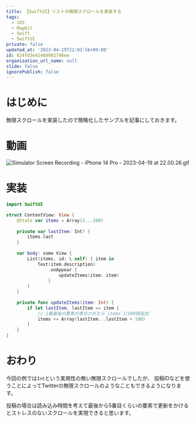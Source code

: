 ```yaml
---
title: 【SwiftUI】リストの無限スクロールを実装する
tags:
  - iOS
  - MapKit
  - Swift
  - SwiftUI
private: false
updated_at: '2023-04-19T22:03:56+09:00'
id: 824fd3e42460902746ee
organization_url_name: null
slide: false
ignorePublish: false
---
```

# はじめに
無限スクロールを実装したので簡略化したサンプルを記事にしておきます。

# 動画
![Simulator Screen Recording - iPhone 14 Pro - 2023-04-19 at 22.00.26.gif](https://qiita-image-store.s3.ap-northeast-1.amazonaws.com/0/1745371/d9b02604-0fb4-4f6c-fe59-61765e2ee780.gif)

# 実装
```swift
import SwiftUI

struct ContentView: View {
    @State var items = Array(1...100)
    
    private var lastItem: Int? {
        items.last
    }
    
    var body: some View {
        List(items, id: \.self) { item in
            Text(item.description)
                .onAppear {
                    updateItems(item: item)
                }
        }
    }
    
    private func updateItems(item: Int) {
        if let lastItem, lastItem == item {
            // 1番最後の要素が表示されたら`items`に100個追加
            items += Array(lastItem...lastItem + 100)
        }
    }
}
```

# おわり
今回の例では`Int`という実用性の無い無限スクロールでしたが、
投稿IDなどを使うことによってTwitterの無限スクロールのようなこともできるようになります。

投稿の場合は読み込み時間を考えて最後から5番目くらいの要素で更新をかけるとストレスのないスクロールを実現できると思います。
